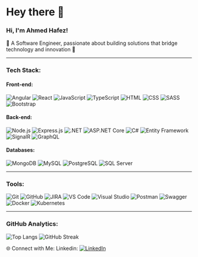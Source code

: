 # Hey there 👋

### Hi, I'm Ahmed Hafez!
🌟 A Software Engineer, passionate about building solutions that bridge technology and innovation 🚀 

---

### Tech Stack:
#### Front-end:
![Angular](https://img.shields.io/badge/-Angular-DD0031?logo=angular&logoColor=white&style=flat-square)
![React](https://img.shields.io/badge/-React-61DAFB?logo=react&logoColor=white&style=flat-square)
![JavaScript](https://img.shields.io/badge/-JavaScript-F7DF1E?logo=javascript&logoColor=black&style=flat-square)
![TypeScript](https://img.shields.io/badge/-TypeScript-3178C6?logo=typescript&logoColor=white&style=flat-square)
![HTML](https://img.shields.io/badge/-HTML5-E34F26?logo=html5&logoColor=white&style=flat-square)
![CSS](https://img.shields.io/badge/-CSS3-1572B6?logo=css3&logoColor=white&style=flat-square)
![SASS](https://img.shields.io/badge/-SASS-CC6699?logo=sass&logoColor=white&style=flat-square)
![Bootstrap](https://img.shields.io/badge/-Bootstrap-7952B3?logo=bootstrap&logoColor=white&style=flat-square)
#### Back-end:
![Node.js](https://img.shields.io/badge/-Node.js-339933?logo=node.js&logoColor=white&style=flat-square)
![Express.js](https://img.shields.io/badge/-Express.js-000000?logo=express&logoColor=white&style=flat-square)
![.NET](https://img.shields.io/badge/-.NET-512BD4?logo=.net&logoColor=white&style=flat-square)
![ASP.NET Core](https://img.shields.io/badge/ASP.NET_Core-512BD4?logo=aspdotnet&logoColor=white&style=flat-square)
![C#](https://img.shields.io/badge/-C%23-239120?logo=c-sharp&logoColor=white&style=flat-square)
![Entity Framework](https://img.shields.io/badge/Entity_Framework-9B4F96?logo=entity-framework&logoColor=white&style=flat-square)
![SignalR](https://img.shields.io/badge/SignalR-7A7A7A?logo=signalr&logoColor=white&style=flat-square)
![GraphQL](https://img.shields.io/badge/-GraphQL-E10098?logo=graphql&logoColor=white&style=flat-square)
#### Databases:
![MongoDB](https://img.shields.io/badge/-MongoDB-47A248?logo=mongodb&logoColor=white&style=flat-square)
![MySQL](https://img.shields.io/badge/-MySQL-4479A1?logo=mysql&logoColor=white&style=flat-square)
![PostgreSQL](https://img.shields.io/badge/-PostgreSQL-4169E1?logo=postgresql&logoColor=white&style=flat-square)
![SQL Server](https://img.shields.io/badge/-SQL%20Server-CC2927?logo=microsoftsqlserver&logoColor=white&style=flat-square)

---

### Tools:
![Git](https://img.shields.io/badge/-Git-F05032?logo=git&logoColor=white&style=flat-square)
![GitHub](https://img.shields.io/badge/-GitHub-181717?logo=github&logoColor=white&style=flat-square)
![JIRA](https://img.shields.io/badge/-JIRA-0052CC?logo=jira&logoColor=white&style=flat-square)
![VS Code](https://img.shields.io/badge/-VS%20Code-007ACC?logo=visual-studio-code&logoColor=white&style=flat-square)
![Visual Studio](https://img.shields.io/badge/Visual_Studio-5C2D91?logo=visualstudio&logoColor=white&style=flat-square)
![Postman](https://img.shields.io/badge/-Postman-FF6C37?logo=postman&logoColor=white&style=flat-square)
![Swagger](https://img.shields.io/badge/-Swagger-85EA2D?logo=swagger&logoColor=black&style=flat-square)
![Docker](https://img.shields.io/badge/-Docker-2496ED?logo=docker&logoColor=white&style=flat-square)
![Kubernetes](https://img.shields.io/badge/-Kubernetes-326CE5?logo=kubernetes&logoColor=white&style=flat-square)

---

### GitHub Analytics:
![Top Langs](https://github-readme-stats.vercel.app/api/top-langs/?username=AhmedHafez1) ![GitHub Streak](https://github-readme-streak-stats.herokuapp.com/?user=AhmedHafez1)

🌐 Connect with Me:
Linkedin: 
[![LinkedIn](https://img.shields.io/badge/-LinkedIn-0077B5?logo=linkedin&logoColor=white)](https://www.linkedin.com/in/ahmed-hafez-%F0%9F%87%B5%F0%9F%87%B8-5b2120b9/)

